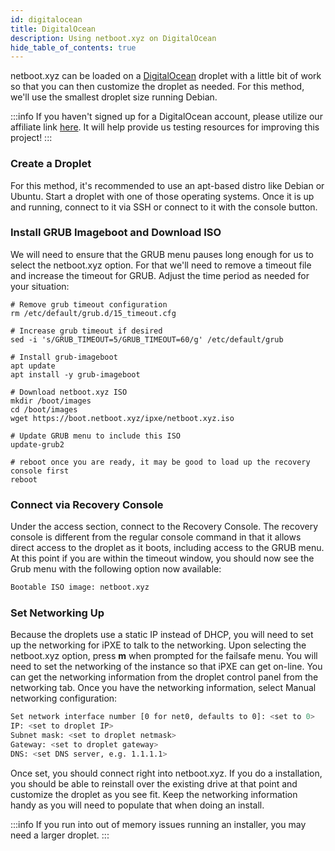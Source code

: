 ```yaml
---
id: digitalocean
title: DigitalOcean
description: Using netboot.xyz on DigitalOcean
hide_table_of_contents: true
---
```


netboot.xyz can be loaded on a [DigitalOcean](https://m.do.co/c/ab4e8f17ba0d) droplet with a little bit of work so that you can then customize the droplet as needed. For this method, we'll use the smallest droplet size running Debian.

:::info
If you haven't signed up for a DigitalOcean account, please utilize our affiliate link [here](https://m.do.co/c/ab4e8f17ba0d). It will help provide us testing resources for improving this project!
:::

### Create a Droplet

For this method, it's recommended to use an apt-based distro like Debian or Ubuntu. Start a droplet with one of those operating systems. Once it is up and running, connect to it via SSH or connect to it with the console button.

### Install GRUB Imageboot and Download ISO

We will need to ensure that the GRUB menu pauses long enough for us to select the netboot.xyz option. For that we'll need to remove a timeout file and increase the timeout for GRUB. Adjust the time period as needed for your situation:

```shell
# Remove grub timeout configuration
rm /etc/default/grub.d/15_timeout.cfg

# Increase grub timeout if desired
sed -i 's/GRUB_TIMEOUT=5/GRUB_TIMEOUT=60/g' /etc/default/grub

# Install grub-imageboot
apt update
apt install -y grub-imageboot

# Download netboot.xyz ISO
mkdir /boot/images
cd /boot/images
wget https://boot.netboot.xyz/ipxe/netboot.xyz.iso

# Update GRUB menu to include this ISO
update-grub2

# reboot once you are ready, it may be good to load up the recovery console first
reboot
```

### Connect via Recovery Console

Under the access section, connect to the Recovery Console. The recovery console is different from the regular console command in that it allows direct access to the droplet as it boots, including access to the GRUB menu. At this point if you are within the timeout window, you should now see the Grub menu with the following option now available:

```bash
Bootable ISO image: netboot.xyz
```

### Set Networking Up

Because the droplets use a static IP instead of DHCP, you will need to set up the networking for iPXE to talk to the networking. Upon selecting the netboot.xyz option, press **m** when prompted for the failsafe menu. You will need to set the networking of the instance so that iPXE can get on-line. You can get the networking information from the droplet control panel from the networking tab. Once you have the networking information, select Manual networking configuration:

```bash
Set network interface number [0 for net0, defaults to 0]: <set to 0>
IP: <set to droplet IP>
Subnet mask: <set to droplet netmask>
Gateway: <set to droplet gateway>
DNS: <set DNS server, e.g. 1.1.1.1>
```

Once set, you should connect right into netboot.xyz. If you do a installation, you should be able to reinstall over the existing drive at that point and customize the droplet as you see fit. Keep the networking information handy as you will need to populate that when doing an install.

:::info
If you run into out of memory issues running an installer, you may need a larger droplet.
:::
